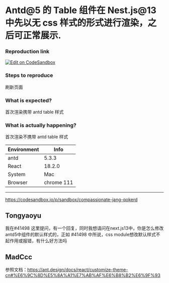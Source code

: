 # Antd@5 的 Table 组件在 Nest.js@13 中先以无 css 样式的形式进行渲染，之后可正常展示.

### Reproduction link

[![Edit on CodeSandbox](https://codesandbox.io/static/img/play-codesandbox.svg)](https://codesandbox.io/p/sandbox/compassionate-jang-qokerd)

### Steps to reproduce

刷新页面

### What is expected?

首次渲染携带 antd table 样式

### What is actually happening?

首次渲染不携带 antd table 样式

| Environment | Info       |
| ----------- | ---------- |
| antd        | 5.3.3      |
| React       | 18.2.0     |
| System      | Mac        |
| Browser     | chrome 111 |

---

https://codesandbox.io/p/sandbox/compassionate-jang-qokerd

<!-- generated by ant-design-issue-helper. DO NOT REMOVE -->

## Tongyaoyu

我在#41498 这里提问，有一个回复，同时我想请问在next.js13中，你是怎么修改antd5中组件的默认样式的，正如 #41498 中所说，css module想改默认样式不起作用或报错，有什么好方法吗

## MadCcc

参照文档：https://ant.design/docs/react/customize-theme-cn#%E6%9C%8D%E5%8A%A1%E7%AB%AF%E6%B8%B2%E6%9F%93
